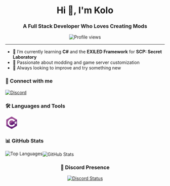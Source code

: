 <h1 align="center">Hi 👋, I'm Kolo</h1>
<h3 align="center">A Full Stack Developer Who Loves Creating Mods</h3>

<p align="center">
  <img src="https://komarev.com/ghpvc/?username=TheKolo12&label=Profile%20views&color=0e75b6&style=plastic" alt="Profile views" />
</p>

---

- 🌱 I’m currently learning **C#** and the **EXILED Framework** for **SCP: Secret Laboratory**
- 🧩 Passionate about modding and game server customization
- 🚀 Always looking to improve and try something new


<h3 align="left">🔗 Connect with me</h3>
<p align="left">
  <a href="https://discord.gg/Y6z86Cq4sU" target="_blank">
    <img align="center" src="https://raw.githubusercontent.com/rahuldkjain/github-profile-readme-generator/master/src/images/icons/Social/discord.svg" alt="Discord" height="30" width="40" />
  </a>
</p>


<h3 align="left">🛠️ Languages and Tools</h3>
<p align="left">
  <img src="https://raw.githubusercontent.com/devicons/devicon/master/icons/csharp/csharp-original.svg" alt="C#" width="40" height="40"/>
  <!-- Aggiungi altri strumenti qui se vuoi -->
</p>


<h3 align="left">📊 GitHub Stats</h3>
<p>
  <img align="left" src="https://github-readme-stats.vercel.app/api/top-langs?username=TheKolo12&show_icons=true&theme=dark&locale=en&layout=compact" alt="Top Languages" />
</p>

<p>
  <img align="center" src="https://github-readme-stats.vercel.app/api?username=TheKolo12&show_icons=true&theme=dark&locale=en" alt="GitHub Stats" />
</p>

<h3 align="center">📡 Discord Presence</h3>
<p align="center">
  <a href="https://discord.com/users/1270370648325099532" target="_blank">
    <img src="https://lanyard.cnrad.dev/api/1270370648325099532?theme=dark&bg=00000080&animated=true&hideDiscrim=false&borderRadius=10px" alt="Discord Status" />
  </a>
